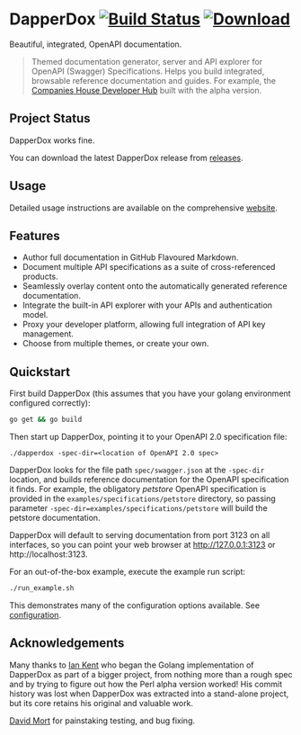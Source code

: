 # DapperDox [![Build Status](https://travis-ci.org/DapperDox/dapperdox.svg?branch=master)](https://travis-ci.org/DapperDox/dapperdox) [![Download](https://img.shields.io/badge/release-v1.0.1-green.svg) ](https://github.com/DapperDox/dapperdox/releases/tag/v1.0.1)


Beautiful, integrated, OpenAPI documentation.

> Themed documentation generator, server and API explorer for OpenAPI (Swagger) Specifications. Helps you build integrated, browsable reference documentation and guides. For example, the [Companies House Developer Hub](https://developer.companieshouse.gov.uk/api/docs/) built with the alpha version.

## Project Status

DapperDox works fine.

You can download the latest DapperDox release from [releases](https://github.com/DapperDox/dapperdox/releases).

## Usage

Detailed usage instructions are available on the comprehensive [website](http://dapperdox.io).

## Features

* Author full documentation in GitHub Flavoured Markdown.
* Document multiple API specifications as a suite of cross-referenced products.
* Seamlessly overlay content onto the automatically generated reference documentation.
* Integrate the built-in API explorer with your APIs and authentication model.
* Proxy your developer platform, allowing full integration of API key management.
* Choose from multiple themes, or create your own.


## Quickstart

First build DapperDox (this assumes that you have your golang environment configured correctly):
```bash
go get && go build
```

Then start up DapperDox, pointing it to your OpenAPI 2.0 specification file:

```
./dapperdox -spec-dir=<location of OpenAPI 2.0 spec>
```

DapperDox looks for the file path `spec/swagger.json` at the `-spec-dir` location, and builds reference documentation for the OpenAPI specification it finds. For example, the obligatory *petstore* OpenAPI specification is provided in the `examples/specifications/petstore` directory, so
passing parameter `-spec-dir=examples/specifications/petstore` will build the petstore documentation.

DapperDox will default to serving documentation from port 3123 on all interfaces, so you can point your 
web browser at http://127.0.0.1:3123 or http://localhost:3123.

For an out-of-the-box example, execute the example run script:

```bash
./run_example.sh
```

This demonstrates many of the configuration options available. See [configuration](http://dapperdox.io/docs/configuration-guide).

## Acknowledgements

Many thanks to [Ian Kent](https://github.com/ian-kent) who began the Golang implementation of DapperDox
as part of a bigger project, from nothing more than a rough spec and by trying to figure out how the Perl
alpha version worked! His commit history was lost when DapperDox was extracted into a stand-alone project, but
its core retains his original and valuable work.

[David Mort](https://github.com/davidmort) for painstaking testing, and bug fixing.





